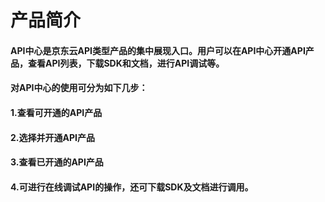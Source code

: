 # 产品简介

#### API中心是京东云API类型产品的集中展现入口。用户可以在API中心开通API产品，查看API列表，下载SDK和文档，进行API调试等。
    
#### 对API中心的使用可分为如下几步：
#### 1.查看可开通的API产品
#### 2.选择并开通API产品
#### 3.查看已开通的API产品
#### 4.可进行在线调试API的操作，还可下载SDK及文档进行调用。
